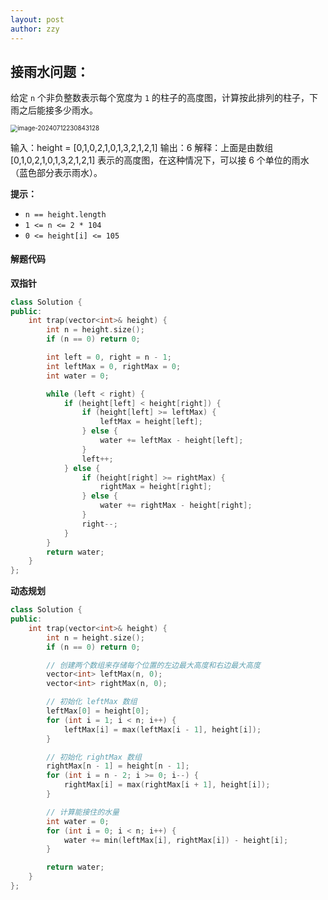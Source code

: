 ```yaml
---
layout: post
author: zzy
---
```


## 接雨水问题：

给定 `n` 个非负整数表示每个宽度为 `1` 的柱子的高度图，计算按此排列的柱子，下雨之后能接多少雨水。

<img src="C:\Users\zhou\AppData\Roaming\Typora\typora-user-images\image-20240712230843128.png" alt="image-20240712230843128" style="zoom:70%;" />

输入：height = [0,1,0,2,1,0,1,3,2,1,2,1]
	输出：6
	解释：上面是由数组 [0,1,0,2,1,0,1,3,2,1,2,1] 表示的高度图，在这种情况下，可以接 6 个单位的雨水（蓝色部分表示雨水）。 

**提示：**

- `n == height.length`
- `1 <= n <= 2 * 104`
- `0 <= height[i] <= 105`

#### 解题代码

**双指针**

```c++
class Solution {
public:
    int trap(vector<int>& height) {
        int n = height.size();
        if (n == 0) return 0;

        int left = 0, right = n - 1;
        int leftMax = 0, rightMax = 0;
        int water = 0;

        while (left < right) {
            if (height[left] < height[right]) {
                if (height[left] >= leftMax) {
                    leftMax = height[left];
                } else {
                    water += leftMax - height[left];
                }
                left++;
            } else {
                if (height[right] >= rightMax) {
                    rightMax = height[right];
                } else {
                    water += rightMax - height[right];
                }
                right--;
            }
        }
        return water;
    }
};

```

**动态规划**

```c++
class Solution {
public:
    int trap(vector<int>& height) {
        int n = height.size();
        if (n == 0) return 0;

        // 创建两个数组来存储每个位置的左边最大高度和右边最大高度
        vector<int> leftMax(n, 0);
        vector<int> rightMax(n, 0);

        // 初始化 leftMax 数组
        leftMax[0] = height[0];
        for (int i = 1; i < n; i++) {
            leftMax[i] = max(leftMax[i - 1], height[i]);
        }

        // 初始化 rightMax 数组
        rightMax[n - 1] = height[n - 1];
        for (int i = n - 2; i >= 0; i--) {
            rightMax[i] = max(rightMax[i + 1], height[i]);
        }

        // 计算能接住的水量
        int water = 0;
        for (int i = 0; i < n; i++) {
            water += min(leftMax[i], rightMax[i]) - height[i];
        }

        return water;
    }
};

```

